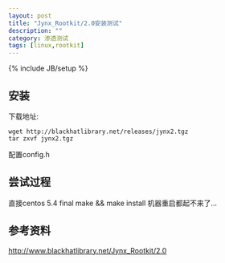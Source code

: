 ```yaml
---
layout: post
title: "Jynx_Rootkit/2.0安装测试"
description: ""
category: 渗透测试
tags: [linux,rootkit]
---
```

{% include JB/setup %}



## 安装 ##

下载地址:

	wget http://blackhatlibrary.net/releases/jynx2.tgz
	tar zxvf jynx2.tgz

配置config.h


## 尝试过程 ##
直接centos 5.4 final make && make install 机器重启都起不来了...




## 参考资料 ##

http://www.blackhatlibrary.net/Jynx_Rootkit/2.0
